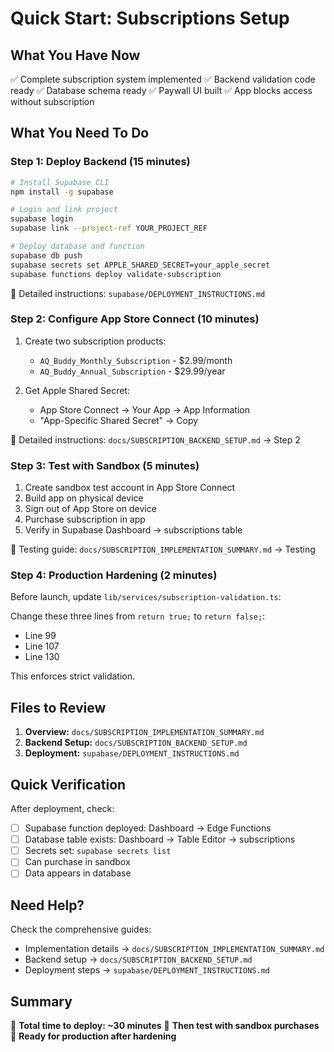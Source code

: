 # Quick Start: Subscriptions Setup

## What You Have Now

✅ Complete subscription system implemented
✅ Backend validation code ready
✅ Database schema ready
✅ Paywall UI built
✅ App blocks access without subscription

## What You Need To Do

### Step 1: Deploy Backend (15 minutes)

```bash
# Install Supabase CLI
npm install -g supabase

# Login and link project
supabase login
supabase link --project-ref YOUR_PROJECT_REF

# Deploy database and function
supabase db push
supabase secrets set APPLE_SHARED_SECRET=your_apple_secret
supabase functions deploy validate-subscription
```

📖 Detailed instructions: `supabase/DEPLOYMENT_INSTRUCTIONS.md`

### Step 2: Configure App Store Connect (10 minutes)

1. Create two subscription products:
   - `AQ_Buddy_Monthly_Subscription` - $2.99/month
   - `AQ_Buddy_Annual_Subscription` - $29.99/year

2. Get Apple Shared Secret:
   - App Store Connect → Your App → App Information
   - "App-Specific Shared Secret" → Copy

📖 Detailed instructions: `docs/SUBSCRIPTION_BACKEND_SETUP.md` → Step 2

### Step 3: Test with Sandbox (5 minutes)

1. Create sandbox test account in App Store Connect
2. Build app on physical device
3. Sign out of App Store on device
4. Purchase subscription in app
5. Verify in Supabase Dashboard → subscriptions table

📖 Testing guide: `docs/SUBSCRIPTION_IMPLEMENTATION_SUMMARY.md` → Testing

### Step 4: Production Hardening (2 minutes)

Before launch, update `lib/services/subscription-validation.ts`:

Change these three lines from `return true;` to `return false;`:
- Line 99
- Line 107
- Line 130

This enforces strict validation.

## Files to Review

1. **Overview:** `docs/SUBSCRIPTION_IMPLEMENTATION_SUMMARY.md`
2. **Backend Setup:** `docs/SUBSCRIPTION_BACKEND_SETUP.md`
3. **Deployment:** `supabase/DEPLOYMENT_INSTRUCTIONS.md`

## Quick Verification

After deployment, check:
- [ ] Supabase function deployed: Dashboard → Edge Functions
- [ ] Database table exists: Dashboard → Table Editor → subscriptions
- [ ] Secrets set: `supabase secrets list`
- [ ] Can purchase in sandbox
- [ ] Data appears in database

## Need Help?

Check the comprehensive guides:
- Implementation details → `docs/SUBSCRIPTION_IMPLEMENTATION_SUMMARY.md`
- Backend setup → `docs/SUBSCRIPTION_BACKEND_SETUP.md`
- Deployment steps → `supabase/DEPLOYMENT_INSTRUCTIONS.md`

## Summary

🎯 **Total time to deploy: ~30 minutes** 
📱 **Then test with sandbox purchases**
🚀 **Ready for production after hardening**
